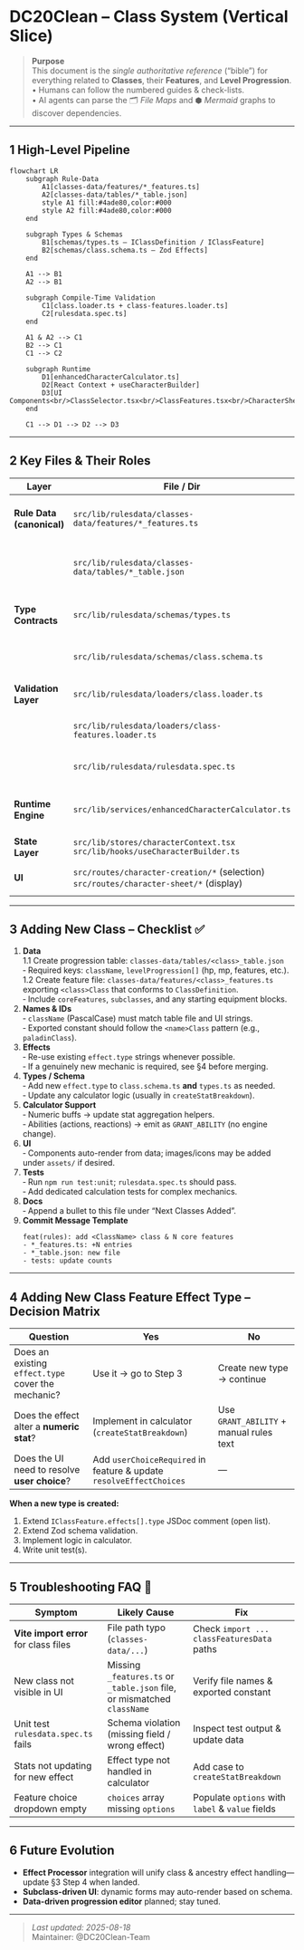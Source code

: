 # DC20Clean – Class System (Vertical Slice)

> **Purpose**  
> This document is the _single authoritative reference_ (“bible”) for everything related to **Classes**, their **Features**, and **Level Progression**.  
> • Humans can follow the numbered guides & check-lists.  
> • AI agents can parse the 🗂 _File Maps_ and ⬢ _Mermaid_ graphs to discover dependencies.

---

## 1 High-Level Pipeline

```mermaid
flowchart LR
    subgraph Rule-Data
        A1[classes-data/features/*_features.ts]
        A2[classes-data/tables/*_table.json]
        style A1 fill:#4ade80,color:#000
        style A2 fill:#4ade80,color:#000
    end

    subgraph Types & Schemas
        B1[schemas/types.ts – IClassDefinition / IClassFeature]
        B2[schemas/class.schema.ts – Zod Effects]
    end

    A1 --> B1
    A2 --> B1

    subgraph Compile-Time Validation
        C1[class.loader.ts + class-features.loader.ts]
        C2[rulesdata.spec.ts]
    end

    A1 & A2 --> C1
    B2 --> C1
    C1 --> C2

    subgraph Runtime
        D1[enhancedCharacterCalculator.ts]
        D2[React Context + useCharacterBuilder]
        D3[UI Components<br/>ClassSelector.tsx<br/>ClassFeatures.tsx<br/>CharacterSheetProvider.tsx]
    end

    C1 --> D1 --> D2 --> D3
```

---

## 2 Key Files & Their Roles

| Layer                     | File / Dir                                                                                | Responsibility                                                           |
| ------------------------- | ----------------------------------------------------------------------------------------- | ------------------------------------------------------------------------ |
| **Rule Data (canonical)** | `src/lib/rulesdata/classes-data/features/*_features.ts`                                             | Declarative definition of each class’s core & subclass features          |
|                           | `src/lib/rulesdata/classes-data/tables/*_table.json`                                              | Level-by-level progression tables (HP, MP, features gained, etc.)        |
| **Type Contracts**        | `src/lib/rulesdata/schemas/types.ts`                                                              | TS interfaces `IClassDefinition`, `IClassFeature`, `IClassFeatureChoice` |
|                           | `src/lib/rulesdata/schemas/class.schema.ts`                                               | Zod schema used for validation & effect typing                           |
| **Validation Layer**      | `src/lib/rulesdata/loaders/class.loader.ts`                                               | Loads progression tables, validates against schema                       |
|                           | `src/lib/rulesdata/loaders/class-features.loader.ts`                                      | Loads feature files & exposes `classFeaturesData`                        |
|                           | `src/lib/rulesdata/rulesdata.spec.ts`                                                     | Unit test that asserts every class passes the schema                     |
| **Runtime Engine**        | `src/lib/services/enhancedCharacterCalculator.ts`                                         | Aggregates class effects, resolves choices, outputs stats                |
| **State Layer**           | `src/lib/stores/characterContext.tsx`<br>`src/lib/hooks/useCharacterBuilder.ts`           | Provides calculated results to UI                                        |
| **UI**                    | `src/routes/character-creation/*` (selection)<br>`src/routes/character-sheet/*` (display) | Import `classesData` / `classFeaturesData` directly                      |

---

## 3 Adding **New Class** – Checklist ✅

1. **Data**  
   1.1 Create progression table: `classes-data/tables/<class>_table.json`  
   ‑ Required keys: `className`, `levelProgression[]` (hp, mp, features, etc.).  
   1.2 Create feature file: `classes-data/features/<class>_features.ts` exporting `<class>Class` that conforms to `ClassDefinition`.  
   ‑ Include `coreFeatures`, `subclasses`, and any starting equipment blocks.
2. **Names & IDs**  
   ‑ `className` (PascalCase) must match table file and UI strings.  
   ‑ Exported constant should follow the `<name>Class` pattern (e.g., `paladinClass`).
3. **Effects**  
   ‑ Re-use existing `effect.type` strings whenever possible.  
   ‑ If a genuinely new mechanic is required, see §4 before merging.
4. **Types / Schema**  
   ‑ Add new `effect.type` to `class.schema.ts` **and** `types.ts` as needed.  
   ‑ Update any calculator logic (usually in `createStatBreakdown`).
5. **Calculator Support**  
   ‑ Numeric buffs → update stat aggregation helpers.  
   ‑ Abilities (actions, reactions) → emit as `GRANT_ABILITY` (no engine change).
6. **UI**  
   ‑ Components auto-render from data; images/icons may be added under `assets/` if desired.
7. **Tests**  
   ‑ Run `npm run test:unit`; `rulesdata.spec.ts` should pass.  
   ‑ Add dedicated calculation tests for complex mechanics.
8. **Docs**  
   ‑ Append a bullet to this file under “Next Classes Added”.
9. **Commit Message Template**
   ```
   feat(rules): add <ClassName> class & N core features
   - *_features.ts: +N entries
   - *_table.json: new file
   - tests: update counts
   ```

---

## 4 Adding **New Class Feature Effect Type** – Decision Matrix

| Question                                           | Yes                                                                 | No                                      |
| -------------------------------------------------- | ------------------------------------------------------------------- | --------------------------------------- |
| Does an existing `effect.type` cover the mechanic? | Use it → go to Step 3                                               | Create new type → continue              |
| Does the effect alter a **numeric stat**?          | Implement in calculator (`createStatBreakdown`)                     | Use `GRANT_ABILITY` + manual rules text |
| Does the UI need to resolve **user choice**?       | Add `userChoiceRequired` in feature & update `resolveEffectChoices` | —                                       |

**When a new type is created:**

1. Extend `IClassFeature.effects[].type` JSDoc comment (open list).
2. Extend Zod schema validation.
3. Implement logic in calculator.
4. Write unit test(s).

---

## 5 Troubleshooting FAQ 🤖

| Symptom                               | Likely Cause                                                            | Fix                                              |
| ------------------------------------- | ----------------------------------------------------------------------- | ------------------------------------------------ |
| **Vite import error** for class files | File path typo (`classes-data/...`)                                      | Check `import ... classFeaturesData` paths       |
| New class not visible in UI           | Missing `_features.ts` or `_table.json` file, or mismatched `className` | Verify file names & exported constant            |
| Unit test `rulesdata.spec.ts` fails   | Schema violation (missing field / wrong effect)                         | Inspect test output & update data                |
| Stats not updating for new effect     | Effect type not handled in calculator                                   | Add case to `createStatBreakdown`                |
| Feature choice dropdown empty         | `choices` array missing `options`                                       | Populate `options` with `label` & `value` fields |

---

## 6 Future Evolution

- **Effect Processor** integration will unify class & ancestry effect handling—update §3 Step 4 when landed.
- **Subclass-driven UI**: dynamic forms may auto-render based on schema.
- **Data-driven progression editor** planned; stay tuned.

---

> _Last updated: 2025-08-18_  
> Maintainer: @DC20Clean-Team
